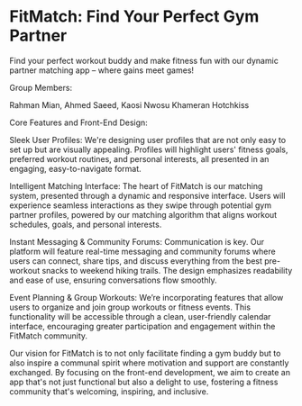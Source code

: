 # FitMatch: Find Your Perfect Gym Partner

Find your perfect workout buddy and make fitness fun with our dynamic partner matching app – where gains meet games!

Group Members:

Rahman Mian,
Ahmed Saeed,
Kaosi Nwosu
Khameran Hotchkiss

Core Features and Front-End Design:

Sleek User Profiles: We're designing user profiles that are not only easy to set up but are visually appealing. Profiles will highlight users' fitness goals, preferred workout routines, and personal interests, all presented in an engaging, easy-to-navigate format.

Intelligent Matching Interface: The heart of FitMatch is our matching system, presented through a dynamic and responsive interface. Users will experience seamless interactions as they swipe through potential gym partner profiles, powered by our matching algorithm that aligns workout schedules, goals, and personal interests.

Instant Messaging & Community Forums: Communication is key. Our platform will feature real-time messaging and community forums where users can connect, share tips, and discuss everything from the best pre-workout snacks to weekend hiking trails. The design emphasizes readability and ease of use, ensuring conversations flow smoothly.

Event Planning & Group Workouts: We’re incorporating features that allow users to organize and join group workouts or fitness events. This functionality will be accessible through a clean, user-friendly calendar interface, encouraging greater participation and engagement within the FitMatch community.

Our vision for FitMatch is to not only facilitate finding a gym buddy but to also inspire a communal spirit where motivation and support are constantly exchanged. By focusing on the front-end development, we aim to create an app that's not just functional but also a delight to use, fostering a fitness community that's welcoming, inspiring, and inclusive.
